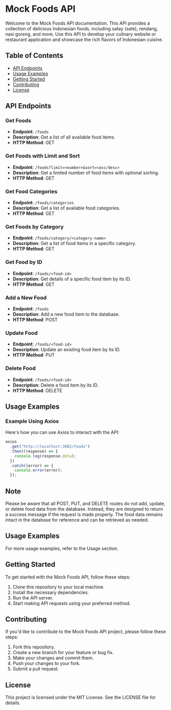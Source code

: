 # Mock Foods API

Welcome to the Mock Foods API documentation. This API provides a collection of delicious Indonesian foods, including satay (sate), rendang, nasi goreng, and more. Use this API to develop your culinary website or restaurant application and showcase the rich flavors of Indonesian cuisine.

## Table of Contents

- [API Endpoints](#api-endpoints)
- [Usage Examples](#usage-examples)
- [Getting Started](#getting-started)
- [Contributing](#contributing)
- [License](#license)

## API Endpoints

### Get Foods

- **Endpoint**: `/foods`
- **Description**: Get a list of all available food items.
- **HTTP Method**: GET

### Get Foods with Limit and Sort

- **Endpoint**: `/foods?limit=<number>&sort=<asc/desc>`
- **Description**: Get a limited number of food items with optional sorting.
- **HTTP Method**: GET

### Get Food Categories

- **Endpoint**: `/foods/categories`
- **Description**: Get a list of available food categories.
- **HTTP Method**: GET

### Get Foods by Category

- **Endpoint**: `/foods/category/<category-name>`
- **Description**: Get a list of food items in a specific category.
- **HTTP Method**: GET

### Get Food by ID

- **Endpoint**: `/foods/<food-id>`
- **Description**: Get details of a specific food item by its ID.
- **HTTP Method**: GET

### Add a New Food

- **Endpoint**: `/foods`
- **Description**: Add a new food item to the database.
- **HTTP Method**: POST

### Update Food

- **Endpoint**: `/foods/<food-id>`
- **Description**: Update an existing food item by its ID.
- **HTTP Method**: PUT

### Delete Food

- **Endpoint**: `/foods/<food-id>`
- **Description**: Delete a food item by its ID.
- **HTTP Method**: DELETE

## Usage Examples

### Example Using Axios

Here's how you can use Axios to interact with the API:

```javascript
axios
  .get("http://localhost:3002/foods")
  .then((response) => {
    console.log(response.data);
  })
  .catch((error) => {
    console.error(error);
  });
```

## Note

Please be aware that all POST, PUT, and DELETE routes do not add, update, or delete food data from the database. Instead, they are designed to return a success message if the request is made properly. The food data remains intact in the database for reference and can be retrieved as needed.

## Usage Examples

For more usage examples, refer to the Usage section.

## Getting Started

To get started with the Mock Foods API, follow these steps:

1. Clone this repository to your local machine.
2. Install the necessary dependencies.
3. Run the API server.
4. Start making API requests using your preferred method.

## Contributing

If you'd like to contribute to the Mock Foods API project, please follow these steps:

1. Fork this repository.
2. Create a new branch for your feature or bug fix.
3. Make your changes and commit them.
4. Push your changes to your fork.
5. Submit a pull request.

## License

This project is licensed under the MIT License. See the LICENSE file for details.
